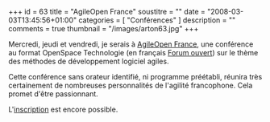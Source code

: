 +++
id = 63
title = "AgileOpen France"
soustitre = ""
date = "2008-03-03T13:45:56+01:00"
categories = [ "Conférences" ]
description = ""
comments = true
thumbnail = "/images/arton63.jpg"
+++

<div class="chapo"></div>

Mercredi, jeudi et vendredi, je serais à [AgileOpen France](http://www.agileopen.net/fr/node), une conférence au format OpenSpace Technologie (en français [Forum ouvert](http://www.openspaceworld.org/french/index.html)) sur le thème des méthodes de développement logiciel agiles.

Cette conférence sans orateur identifié, ni programme préétabli, réunira très certainement de nombreuses personnalités de l'agilité francophone. Cela promet d'être passionnant.

L'[inscription](http://www.agileopen.net/fr/inscription_france_2008) est encore possible.
